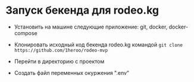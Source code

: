 # Запуск бекенда для rodeo.kg

- Установить на машине следующие приложение: git, docker, docker-compose 
- Клонировать исходный код бекенда rodeo.kg командой 
```git clone https://github.com/1heroo/rodeo-mvp``` 

- Перейти в директорию с проектом

- Создать файл переменных окуржения ".env"